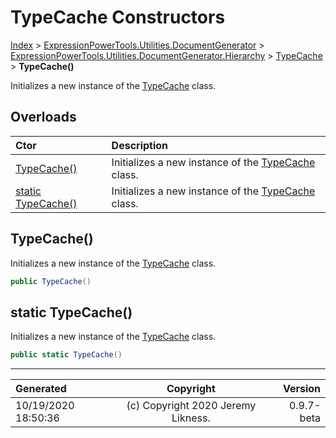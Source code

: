 ﻿# TypeCache Constructors

[Index](../index.md) > [ExpressionPowerTools.Utilities.DocumentGenerator](ExpressionPowerTools.Utilities.DocumentGenerator.a.md) > [ExpressionPowerTools.Utilities.DocumentGenerator.Hierarchy](ExpressionPowerTools.Utilities.DocumentGenerator.Hierarchy.n.md) > [TypeCache](ExpressionPowerTools.Utilities.DocumentGenerator.Hierarchy.TypeCache.cs.md) > **TypeCache()**

Initializes a new instance of the [TypeCache](ExpressionPowerTools.Utilities.DocumentGenerator.Hierarchy.TypeCache.cs.md) class.

## Overloads

| Ctor | Description |
| :-- | :-- |
| [TypeCache()](#typecache) | Initializes a new instance of the [TypeCache](ExpressionPowerTools.Utilities.DocumentGenerator.Hierarchy.TypeCache.cs.md) class. |
| [static TypeCache()](#static-typecache) | Initializes a new instance of the [TypeCache](ExpressionPowerTools.Utilities.DocumentGenerator.Hierarchy.TypeCache.cs.md) class. |

## TypeCache()

Initializes a new instance of the [TypeCache](ExpressionPowerTools.Utilities.DocumentGenerator.Hierarchy.TypeCache.cs.md) class.

```csharp
public TypeCache()
```



## static TypeCache()

Initializes a new instance of the [TypeCache](ExpressionPowerTools.Utilities.DocumentGenerator.Hierarchy.TypeCache.cs.md) class.

```csharp
public static TypeCache()
```



---

| Generated | Copyright | Version |
| :-- | :-: | --: |
| 10/19/2020 18:50:36 | (c) Copyright 2020 Jeremy Likness. | 0.9.7-beta |
